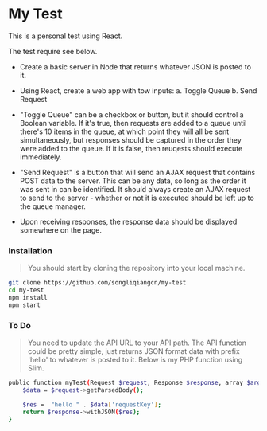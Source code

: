 # My Test #

This is a personal test using React. 

The test require see below.

* Create a basic server in Node that returns whatever JSON is posted to it.

* Using React, create a web app with tow inputs:
     a. Toggle Queue 
     b. Send Request 

* "Toggle Queue" can be a checkbox or button, but it should control a Boolean variable. If it's true, then requests are added to a queue until there's 10 items in the queue, at which point they will all be sent simultaneously, but responses should be captured in the order they were added to the queue. If it is false, then reuqests should execute immediately.

* "Send Request" is a button that will send an AJAX request that contains POST data to the server. This can be any data, so long as the order it was sent in can be identified. It should always create an AJAX request to send to the server - whether or not it is executed should be left up to the queue manager. 

* Upon receiving responses, the response data should be displayed somewhere on the page.

### Installation ###
> You should start by cloning the repository into your local machine.
```bash
git clone https://github.com/songliqiangcn/my-test
cd my-test
npm install
npm start
```

### To Do ###
> You need to update the API URL to your API path.
The API function could be pretty simple, just returns JSON format data with prefix 'hello' to whatever is posted to it.
> Below is my PHP function using Slim.
```bash
public function myTest(Request $request, Response $response, array $args) {
    $data = $request->getParsedBody();

    $res =  "hello " . $data['requestKey'];
    return $response->withJSON($res);
}
```
